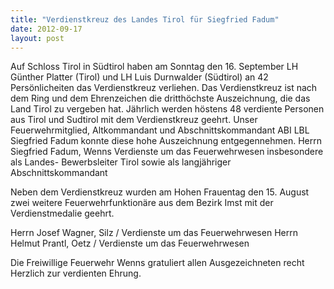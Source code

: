 ```yaml
---
title: "Verdienstkreuz des Landes Tirol für Siegfried Fadum"
date: 2012-09-17
layout: post
---
```


Auf Schloss Tirol in Südtirol haben am Sonntag den 16. September LH Günther Platter (Tirol) und LH Luis Durnwalder (Südtirol) an 42 Persönlicheiten das Verdienstkreuz verliehen. Das Verdienstkreuz ist nach dem Ring und dem Ehrenzeichen die dritthöchste Auszeichnung, die das Land Tirol zu vergeben hat. Jährlich werden höstens 48 verdiente Personen aus Tirol und Sudtirol mit dem Verdienstkreuz geehrt. Unser Feuerwehrmitglied, Altkommandant und Abschnittskommandant ABI LBL Siegfried Fadum konnte diese hohe Auszeichnung entgegennehmen.
Herrn Siegfried Fadum, Wenns
Verdienste um das Feuerwehrwesen insbesondere als Landes- Bewerbsleiter Tirol sowie als langjähriger Abschnittskommandant

Neben dem Verdienstkreuz wurden am Hohen Frauentag den 15. August zwei weitere Feuerwehrfunktionäre aus dem Bezirk Imst mit der Verdienstmedalie geehrt.

Herrn Josef Wagner, Silz / Verdienste um das Feuerwehrwesen
Herrn Helmut Prantl, Oetz / Verdienste um das Feuerwehrwesen

Die Freiwillige Feuerwehr Wenns gratuliert allen Ausgezeichneten recht Herzlich zur verdienten Ehrung.